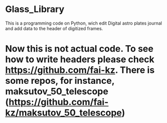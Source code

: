 # Glass_Library

This is a programming code on Python, wich edit Digital astro plates journal and add data to the header of digitized frames. 

# Now this is not actual code. To see how to write headers please check https://github.com/fai-kz. There is some repos, for instance, maksutov_50_telescope (https://github.com/fai-kz/maksutov_50_telescope)
